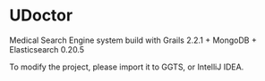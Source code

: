 UDoctor
=======

Medical Search Engine system build with Grails 2.2.1 + MongoDB + Elasticsearch 0.20.5

To modify the project, please import it to GGTS, or IntelliJ IDEA.
